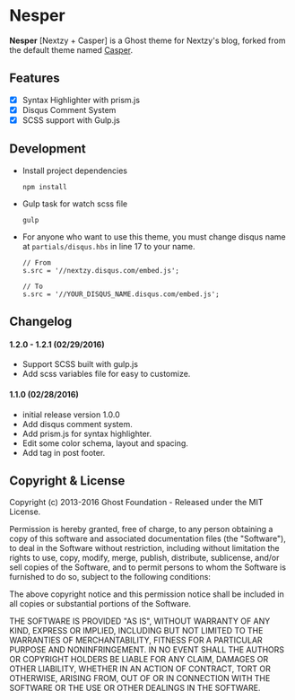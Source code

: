 # Nesper

**Nesper** [Nextzy + Casper] is a Ghost theme for Nextzy's blog, forked from the default theme named [Casper](https://github.com/TryGhost/Casper).

## Features

- [x] Syntax Highlighter with prism.js
- [x] Disqus Comment System
- [x] SCSS support with Gulp.js

## Development

- Install project dependencies

    ```
    npm install
    ```

- Gulp task for watch scss file

    ```
    gulp
    ```

- For anyone who want to use this theme, you must change disqus name at `partials/disqus.hbs` in line 17 to your name.

    ```
    // From
    s.src = '//nextzy.disqus.com/embed.js';
    
    // To
    s.src = '//YOUR_DISQUS_NAME.disqus.com/embed.js';
    ```

## Changelog

#### 1.2.0 - 1.2.1 (02/29/2016)

* Support SCSS built with gulp.js
* Add scss variables file for easy to customize.

#### 1.1.0 (02/28/2016)

* initial release version 1.0.0
* Add disqus comment system.
* Add prism.js for syntax highlighter.
* Edit some color schema, layout and spacing.
* Add tag in post footer.

## Copyright & License

Copyright (c) 2013-2016 Ghost Foundation - Released under the MIT License.

Permission is hereby granted, free of charge, to any person obtaining a copy of this software and associated documentation files (the "Software"), to deal in the Software without restriction, including without limitation the rights to use, copy, modify, merge, publish, distribute, sublicense, and/or sell copies of the Software, and to permit persons to whom the Software is furnished to do so, subject to the following conditions:

The above copyright notice and this permission notice shall be included in all copies or substantial portions of the Software.

THE SOFTWARE IS PROVIDED "AS IS", WITHOUT WARRANTY OF ANY KIND, EXPRESS OR IMPLIED, INCLUDING BUT NOT LIMITED TO THE WARRANTIES OF MERCHANTABILITY, FITNESS FOR A PARTICULAR PURPOSE AND
NONINFRINGEMENT. IN NO EVENT SHALL THE AUTHORS OR COPYRIGHT HOLDERS BE LIABLE FOR ANY CLAIM, DAMAGES OR OTHER LIABILITY, WHETHER IN AN ACTION OF CONTRACT, TORT OR OTHERWISE, ARISING FROM, OUT OF OR IN CONNECTION WITH THE SOFTWARE OR THE USE OR OTHER DEALINGS IN THE SOFTWARE.
